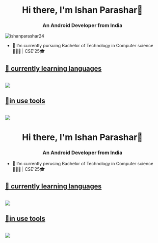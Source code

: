 
 <h1 align="center">Hi there, I'm Ishan Parashar👋</h1>
 <h3 align="center">An Android Developer from India</h3>
<!-- this is profile view count -->
<p align="left"> <img src="https://komarev.com/ghpvc/?username=ishanparashar24&label=Profile%20views&color=0e75b6&style=flat" alt="ishanparashar24" /> </p>

- 🔭 I’m currently pursuing Bachelor of Technology in Computer science 👨🏻‍💻 | CSE'25🎓

<div></div>
  <p align="center">
  <a href="https://skillicons.dev">
    <h2>🌱 currently learning languages </h2> <br>
    <img src="https://skillicons.dev/icons?i=kotlin,java,dart,py,mysql&perline=4" />
    <h2>🌱in use tools </h2> <br>
    <img src="https://skillicons.dev/icons?i=git,github,figma,androidstudio,flutter,sqlite,firebase,vscode&perline=4" />
  </a>
</p>
<h1 align="center">Hi there, I'm Ishan Parashar👋</h1>
 <h3 align="center">An Android Developer from India</h3>



- 🔭 I’m currently perusing Bachelor of Technology in Computer science 👨🏻‍💻 | CSE'25🎓

<div></div>
  <p align="center">
  <a href="https://skillicons.dev">
    <h2>🌱 currently learning languages </h2> <br>
    <img src="https://skillicons.dev/icons?i=kotlin,java,dart,py,mysql&perline=4" />
    <h2>🌱in use tools </h2> <br>
    <img src="https://skillicons.dev/icons?i=git,github,figma,androidstudio,flutter,sqlite,firebase,vscode&perline=4" />
  </a>
</p>
 
<!--
- 👯 I’m looking to collaborate on ...
- 🤔 I’m looking for help with ...
- 💬 Ask me about ...
- 📫 How to reach me: ...
- 😄 Pronouns: ...
- ⚡ Fun fact: **i like poetry ✌🏻**
-->

